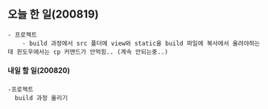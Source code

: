 ## 오늘 한 일(200819)

    - 프로젝트
        - build 과정에서 src 폴더에 view와 static을 build 파일에 복사에서 올려야하는데 윈도우에서는 cp 커맨드가 안먹힘.. (계속 안되는중..)


#### 내일 할 일(200820)

    -프로젝트
      build 과정 올리기
